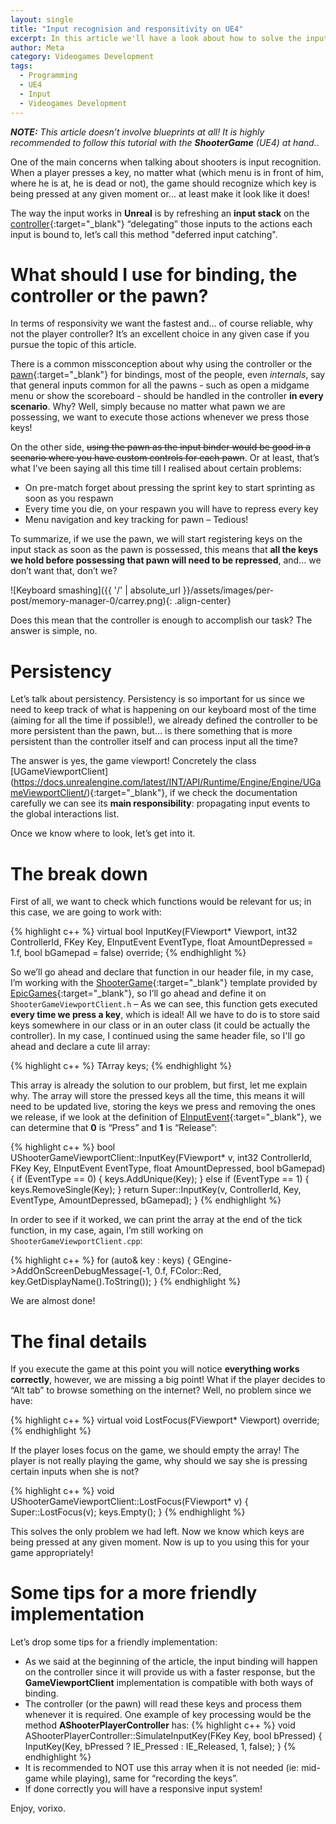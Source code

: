 ```yaml
---
layout: single
title: "Input recognision and responsitivity on UE4"
excerpt: In this article we'll have a look about how to solve the input responsive problem on UE4
author: Meta
category: Videogames Development
tags:
  - Programming
  - UE4
  - Input
  - Videogames Development
---
```


_**NOTE:** This article doesn’t involve blueprints at all! It is highly recommended to follow this tutorial with the **ShooterGame** (UE4) at hand._.

One of the main concerns when talking about shooters is input recognition. When a player presses a key, no matter what (which menu is in front of him, where he is at, he is dead or not), the game should recognize which key is being pressed at any given moment or... at least make it look like it does!

The way the input works in **Unreal** is by refreshing an **input stack** on the [controller](https://docs.unrealengine.com/latest/INT/API/Runtime/Engine/GameFramework/APlayerController/){:target="_blank"} “delegating” those inputs to the actions each input is bound to, let’s call this method "deferred input catching". 

# What should I use for binding, the controller or the pawn?

In terms of responsivity we want the fastest and… of course reliable, why not the player controller? It’s an excellent choice in any given case if you pursue the topic of this article. 

There is a common missconception about why using the controller or the [pawn](https://docs.unrealengine.com/latest/INT/API/Runtime/Engine/GameFramework/APawn/){:target="_blank"} for bindings, most of the people, even _internals_, say that general inputs common for all the pawns - such as open a midgame menu or show the scoreboard - should be handled in the controller **in every scenario**. Why? Well, simply because no matter what pawn we are possessing, we want to execute those actions whenever we press those keys!

On the other side, ~~using the pawn as the input binder would be good in a scenario where you have custom controls for each pawn~~. Or at least, that’s what I’ve been saying all this time till I realised about certain problems:

  * On pre-match forget about pressing the sprint key to start sprinting as soon as you respawn
  * Every time you die, on your respawn you will have to repress every key
  * Menu navigation and key tracking for pawn – Tedious! 

To summarize, if we use the pawn, we will start registering keys on the input stack as soon as the pawn is possessed, this means that **all the keys we hold before possessing that pawn will need to be repressed**, and… we don’t want that, don’t we?

![Keyboard smashing]({{ '/' | absolute_url }}/assets/images/per-post/memory-manager-0/carrey.png){: .align-center}

Does this mean that the controller is enough to accomplish our task? The answer is simple, no. 

# Persistency

Let’s talk about persistency. Persistency is so important for us since we need to keep track of what is happening on our keyboard most of the time (aiming for all the time if possible!), we already defined the controller to be more persistent than the pawn, but… is there something that is more persistent than the controller itself and can process input all the time?

The answer is yes, the game viewport! Concretely the class [UGameViewportClient] (https://docs.unrealengine.com/latest/INT/API/Runtime/Engine/Engine/UGameViewportClient/){:target="_blank"}, if we check the documentation carefully we can see its **main responsibility**: propagating input events to the global interactions list. 

Once we know where to look, let’s get into it.

# The break down

First of all, we want to check which functions would be relevant for us; in this case, we are going to work with: 

{% highlight c++ %}
virtual bool InputKey(FViewport* Viewport, int32 ControllerId, FKey Key, EInputEvent EventType, float AmountDepressed = 1.f, bool bGamepad = false) override;
{% endhighlight %}

So we’ll go ahead and declare that function in our header file, in my case, I’m working with the [ShooterGame](https://docs.unrealengine.com/latest/INT/Resources/SampleGames/ShooterGame/){:target="_blank"} template provided by [EpicGames](https://www.epicgames.com/es-ES){:target="_blank"}, so I’ll go ahead and define it on ``ShooterGameViewportClient.h`` – As we can see, this function gets executed **every time we press a key**, which is ideal! All we have to do is to store said keys somewhere in our class or in an outer class (it could be actually the controller). In my case, I continued using the same header file, so I'll go ahead and declare a cute lil array:

{% highlight c++ %}
TArray<FKey> keys;
{% endhighlight %}

This array is already the solution to our problem, but first, let me explain why. The array will store the pressed keys all the time, this means it will need to be updated live, storing the keys we press and removing the ones we release, if we look at the definition of [EInputEvent](https://docs.unrealengine.com/latest/INT/API/Runtime/Engine/Engine/EInputEvent/){:target="_blank"}, we can determine that **0** is “Press” and **1** is “Release”:

{% highlight c++ %}
bool UShooterGameViewportClient::InputKey(FViewport* v, int32 ControllerId, FKey Key, EInputEvent EventType, float AmountDepressed, bool bGamepad) {
    if (EventType == 0) {
		keys.AddUnique(Key);
	}
	else if (EventType == 1) {
		keys.RemoveSingle(Key);
	}
	return Super::InputKey(v, ControllerId, Key, EventType, AmountDepressed, bGamepad);
}
{% endhighlight %}

In order to see if it worked, we can print the array at the end of the tick function, in my case, again, I’m still working on ``ShooterGameViewportClient.cpp``:

{% highlight c++ %}
for (auto& key : keys)
{
    GEngine->AddOnScreenDebugMessage(-1, 0.f, FColor::Red, key.GetDisplayName().ToString());
}
{% endhighlight %}

We are almost done! 

# The final details

If you execute the game at this point you will notice **everything works correctly**, however, we are missing a big point! What if the player decides to “Alt tab” to browse something on the internet? Well, no problem since we have:

{% highlight c++ %}
virtual void LostFocus(FViewport* Viewport) override;
{% endhighlight %}

If the player loses focus on the game, we should empty the array! The player is not really playing the game, why should we say she is pressing certain inputs when she is not?

{% highlight c++ %}
void UShooterGameViewportClient::LostFocus(FViewport* v) {
	Super::LostFocus(v);
	keys.Empty();
}
{% endhighlight %}

This solves the only problem we had left. Now we know which keys are being pressed at any given moment. Now is up to you using this for your game appropriately!

# Some tips for a more friendly implementation

Let’s drop some tips for a friendly implementation:

  * As we said at the beginning of the article, the input binding will happen on the controller since it will provide us with a faster response, but the **GameViewportClient** implementation is compatible with both ways of binding.
  * The controller (or the pawn) will read these keys and process them whenever it is required. One example of key processing would be the method **AShooterPlayerController** has:
  {% highlight c++ %}
void AShooterPlayerController::SimulateInputKey(FKey Key, bool bPressed)
{
	InputKey(Key, bPressed ? IE_Pressed : IE_Released, 1, false);
}
  {% endhighlight %}
  * It is recommended to NOT use this array when it is not needed (ie: mid-game while playing), same for “recording the keys”. 
  * If done correctly you will have a responsive input system!

Enjoy, vorixo.